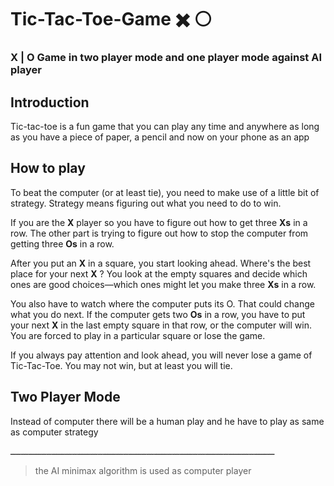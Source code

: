
# Tic-Tac-Toe-Game :heavy_multiplication_x:  :white_circle:

### X | O Game in two player mode and one player mode against AI player

## Introduction

Tic-tac-toe is a fun game that you can play any time and anywhere as long as you have a piece of paper, a pencil and now on your phone as an app

## How to play 
To beat the computer (or at least tie), you need to make use of a little bit of strategy. Strategy means figuring out what you need to do to win.

If you are the **X** player so you have to figure out how to get three **Xs**  in a row. The other part is trying to figure out how to stop the computer from getting three **Os**  in a row.

After you put an **X**  in a square, you start looking ahead. Where's the best place for your next **X** ?
 You look at the empty squares and decide which ones are good choices—which ones might let you make three **Xs**  in a row.

You also have to watch where the computer puts its O. That could change what you do next. If the computer gets two **Os**  in a row, you have to put your next **X**  in the last empty square in that row, or the computer will win. You are forced to play in a particular square or lose the game.

If you always pay attention and look ahead, you will never lose a game of Tic-Tac-Toe. You may not win, but at least you will tie.

## Two Player Mode 

Instead of computer there will be a human play and he have to play as same as computer strategy

ـــــــــــــــــــــــــــــــــــــــــــــــــــــــــــــــــــــــــــــــــــــــــــــــــــــــ


> the AI minimax algorithm is used as computer player 




